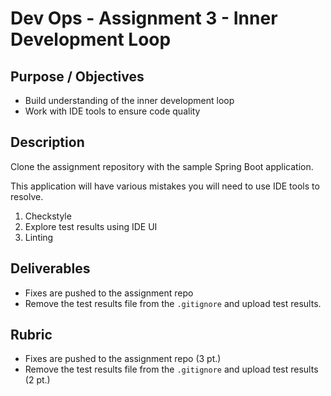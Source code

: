 # Dev Ops - Assignment 3 - Inner Development Loop

## Purpose / Objectives

- Build understanding of the inner development loop
- Work with IDE tools to ensure code quality

## Description

Clone the assignment repository with the sample Spring Boot application.

This application will have various mistakes you will need to use IDE tools to resolve.

1. Checkstyle
2. Explore test results using IDE UI
3. Linting

## Deliverables

- Fixes are pushed to the assignment repo
- Remove the test results file from the `.gitignore` and upload test results.

## Rubric

- Fixes are pushed to the assignment repo (3 pt.)
- Remove the test results file from the `.gitignore` and upload test results (2 pt.)

